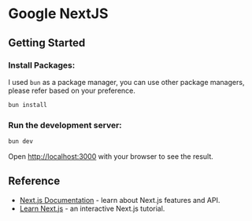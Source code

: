 # Google NextJS

## Getting Started

### Install Packages:
I used `bun` as a package manager, you can use other package managers, please refer based on your preference.

```bash
bun install
```

### Run the development server:

```bash
bun dev
```

Open [http://localhost:3000](http://localhost:3000) with your browser to see the result.

## Reference

- [Next.js Documentation](https://nextjs.org/docs) - learn about Next.js features and API.
- [Learn Next.js](https://nextjs.org/learn) - an interactive Next.js tutorial.